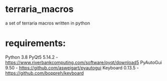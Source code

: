# terraria_macros
a set of terraria macros written in python

# requirements:

Python 3.8
PyQt5 5.14.2  - https://www.riverbankcomputing.com/software/pyqt/download5
PyAutoGui 9.50 - https://github.com/asweigart/pyautogui
Keyboard 0.13.5 - https://github.com/boppreh/keyboard
